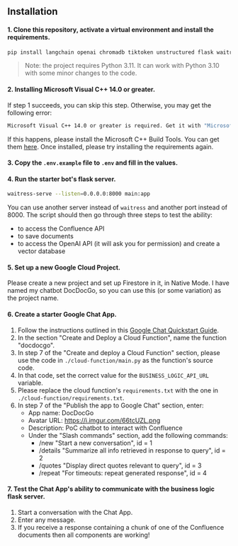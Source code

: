 ## Installation

#### 1. Clone this repository, activate a virtual environment and install the requirements.

```bash
pip install langchain openai chromadb tiktoken unstructured flask waitress atlassian-python-api beautifulsoup4
```

> Note: the project requires Python 3.11. It can work with Python 3.10 with some minor changes to the code.

#### 2. Installing Microsoft Visual C++ 14.0 or greater.

If step 1 succeeds, you can skip this step. Otherwise, you may get the following error:

```bash
Microsoft Visual C++ 14.0 or greater is required. Get it with "Microsoft C++ Build Tools": https://visualstudio.microsoft.com/visual-cpp-build-tools/
```

If this happens, please install the Microsoft C++ Build Tools. You can get them [here](https://visualstudio.microsoft.com/visual-cpp-build-tools/). Once installed, please try installing the requirements again.

#### 3. Copy the `.env.example` file to `.env` and fill in the values.

#### 4. Run the starter bot's flask server.

```bash
waitress-serve --listen=0.0.0.0:8000 main:app
```

You can use another server instead of `waitress` and another port instead of 8000. The script should then go through three steps to test the ability:

- to access the Confluence API
- to save documents
- to access the OpenAI API (it will ask you for permission) and create a vector database

#### 5. Set up a new Google Cloud Project.

Please create a new project and set up Firestore in it, in Native Mode. I have named my chatbot DocDocGo, so you can use this (or some variation) as the project name.

#### 6. Create a starter Google Chat App.

1. Follow the instructions outlined in this [Google Chat Quickstart Guide](https://developers.google.com/chat/quickstart/gcf-app).
2. In the section "Create and Deploy a Cloud Function", name the function "docdocgo".
3. In step 7 of the "Create and deploy a Cloud Function" section, please use the code in `./cloud-function/main.py` as the function's source code.
4. In that code, set the correct value for the `BUSINESS_LOGIC_API_URL` variable.
5. Please replace the cloud function's `requirements.txt` with the one in `./cloud-function/requirements.txt`.
6. In step 7 of the "Publish the app to Google Chat" section, enter:
   - App name: DocDocGo
   - Avatar URL: https://i.imgur.com/66tcUZL.png
   - Description: PoC chatbot to interact with Confluence
   - Under the "Slash commands" section, add the following commands:
     - /new "Start a new conversation", id = 1
     - /details "Summarize all info retrieved in response to query", id = 2
     - /quotes "Display direct quotes relevant to query", id = 3
     - /repeat "For timeouts: repeat generated response", id = 4


#### 7. Test the Chat App's ability to communicate with the business logic flask server.
1. Start a conversation with the Chat App.
2. Enter any message.
3. If you receive a response containing a chunk of one of the Confluence documents then all components are working!
